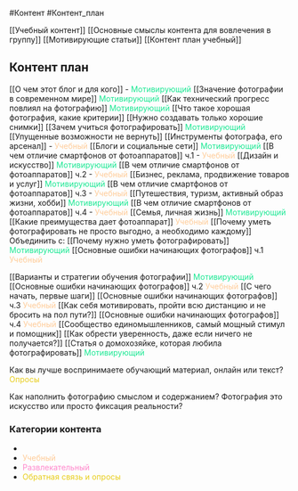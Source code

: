 #Контент #Контент_план 

[[Учебный контент]]
[[Основные смыслы контента для вовлечения в группу]]
[[Мотивирующие статьи]]
[[Контент план учебный]]

## Контент план

[[О чем этот блог и для кого]] - <span style='color:#1ae893'>Мотивирующий</span>
[[Значение фотографии в современном мире]] <span style='color:#1ae893'>Мотивирующий</span>
[[Как технический прогресс повлиял на фотографию]] <span style='color:#1ae893'>Мотивирующий</span>
[[Что такое хорошая фотография, какие критерии]] 
[[Нужно создавать только хорошие снимки]] 
[[Зачем учиться фотографировать]] <span style='color:#1ae893'>Мотивирующий</span>
[[Упущенные возможности не вернуть]]
[[Инструменты фотографа, его арсенал]] - <span style='color:#ffcc99'>Учебный</span>
[[Блоги и социальные сети]] <span style='color:#1ae893'>Мотивирующий</span>
[[В чем отличие смартфонов от фотоаппаратов]]  ч.1 - <span style='color:#ffcc99'>Учебный</span>
[[Дизайн и искусство]] <span style='color:#1ae893'>Мотивирующий</span>
[[В чем отличие смартфонов от фотоаппаратов]]  ч.2 - <span style='color:#ffcc99'>Учебный</span>
[[Бизнес, реклама, продвижение товаров и услуг]]  <span style='color:#1ae893'>Мотивирующий</span>
[[В чем отличие смартфонов от фотоаппаратов]]  ч.3 - <span style='color:#ffcc99'>Учебный</span>
[[Путешествия, туризм, активный образ жизни, хобби]] <span style='color:#1ae893'>Мотивирующий</span>
[[В чем отличие смартфонов от фотоаппаратов]]  ч.4 - <span style='color:#ffcc99'>Учебный</span>
[[Семья, личная жизнь]] <span style='color:#1ae893'>Мотивирующий</span>
[[Какие преимущества дает фотоаппарат]] <span style='color:#ffcc99'>Учебный</span>
[[Почему уметь фотографировать не просто выгодно, а необходимо каждому]] Объединить с:
[[Почему нужно уметь фотографировать]]  <span style='color:#1ae893'>Мотивирующий</span>
[[Основные ошибки начинающих фотографов]] ч.1 <span style='color:#ffcc99'>Учебный</span>

[[Варианты и стратегии обучения фотографии]] <span style='color:#1ae893'>Мотивирующий</span>
[[Основные ошибки начинающих фотографов]] ч.2 <span style='color:#ffcc99'>Учебный</span>
[[С чего начать, первые шаги]] 
[[Основные ошибки начинающих фотографов]] ч.3 <span style='color:#ffcc99'>Учебный</span>
[[Как себя мотивировать, пройти всю дистанцию и не бросить на пол пути?]]
[[Основные ошибки начинающих фотографов]] ч.4 <span style='color:#ffcc99'>Учебный</span>
[[Сообщество единомышленников, самый мощный стимул и помощник]] 
[[Как обрести уверенность, даже если ничего не получается?]]
[[Статья о домохозяйке, которая любила фотографировать]] <span style='color:#1ae893'>Мотивирующий</span>



Как вы лучше воспринимаете обучающий материал, онлайн или текст? <span style='color:#e8cd1a'>Опросы</span>


Как наполнить фотографию смыслом и содержанием?
Фотография это искусство или просто фиксация реальности?
### Категории контента
- 
- <span style='color:#ffcc99'>Учебный</span>
- <span style='color:#ff88cc'>Развлекательный</span>
- <span style='color:#e8cd1a'>Обратная связь и опросы</span>

